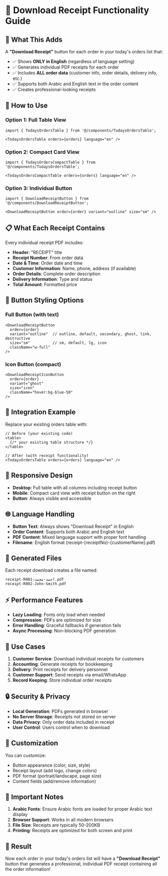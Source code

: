 # 📄 Download Receipt Functionality Guide

## 🎯 **What This Adds**

A **"Download Receipt"** button for each order in your today's orders list that:
- ✅ Shows **ONLY in English** (regardless of language setting)
- ✅ Generates individual PDF receipts for each order
- ✅ Includes **ALL order data** (customer info, order details, delivery info, etc.)
- ✅ Supports both Arabic and English text in the order content
- ✅ Creates professional-looking receipts

## 🚀 **How to Use**

### **Option 1: Full Table View**
```tsx
import { TodaysOrdersTable } from '@/components/TodaysOrdersTable';

<TodaysOrdersTable orders={orders} language="en" />
```

### **Option 2: Compact Card View**
```tsx
import { TodaysOrdersCompactTable } from '@/components/TodaysOrdersTable';

<TodaysOrdersCompactTable orders={orders} language="en" />
```

### **Option 3: Individual Button**
```tsx
import { DownloadReceiptButton } from '@/components/DownloadReceiptButton';

<DownloadReceiptButton order={order} variant="outline" size="sm" />
```

## 📋 **What Each Receipt Contains**

Every individual receipt PDF includes:

- **Header**: "RECEIPT" title
- **Receipt Number**: From order data
- **Date & Time**: Order date and time
- **Customer Information**: Name, phone, address (if available)
- **Order Details**: Complete order description
- **Delivery Information**: Type and status
- **Total Amount**: Formatted price

## 🎨 **Button Styling Options**

### **Full Button (with text)**
```tsx
<DownloadReceiptButton 
  order={order} 
  variant="outline"  // outline, default, secondary, ghost, link, destructive
  size="sm"          // sm, default, lg, icon
  className="w-full"
/>
```

### **Icon Button (compact)**
```tsx
<DownloadReceiptIconButton 
  order={order} 
  variant="ghost"
  size="icon"
  className="hover:bg-blue-50"
/>
```

## 🔧 **Integration Example**

Replace your existing orders table with:

```tsx
// Before (your existing code)
<table>
  {/* your existing table structure */}
</table>

// After (with receipt functionality)
<TodaysOrdersTable orders={orders} language="en" />
```

## 📱 **Responsive Design**

- **Desktop**: Full table with all columns including receipt button
- **Mobile**: Compact card view with receipt button on the right
- **Button**: Always visible and accessible

## 🌐 **Language Handling**

- **Button Text**: Always shows "Download Receipt" in English
- **Order Content**: Supports both Arabic and English text
- **PDF Content**: Mixed language support with proper font handling
- **Filename**: English format (receipt-{receiptNo}-{customerName}.pdf)

## 📁 **Generated Files**

Each receipt download creates a file named:
```
receipt-R001-أحمد-محمد.pdf
receipt-R002-John-Smith.pdf
```

## ⚡ **Performance Features**

- **Lazy Loading**: Fonts only load when needed
- **Compression**: PDFs are optimized for size
- **Error Handling**: Graceful fallbacks if generation fails
- **Async Processing**: Non-blocking PDF generation

## 🎯 **Use Cases**

1. **Customer Service**: Download individual receipts for customers
2. **Accounting**: Generate receipts for bookkeeping
3. **Delivery**: Print receipts for delivery personnel
4. **Customer Support**: Send receipts via email/WhatsApp
5. **Record Keeping**: Store individual order receipts

## 🔒 **Security & Privacy**

- **Local Generation**: PDFs generated in browser
- **No Server Storage**: Receipts not stored on server
- **Data Privacy**: Only order data included in receipt
- **User Control**: Users control when to download

## 📝 **Customization**

You can customize:
- Button appearance (color, size, style)
- Receipt layout (add logo, change colors)
- PDF format (portrait/landscape, page size)
- Content fields (add/remove information)

## 🚨 **Important Notes**

1. **Arabic Fonts**: Ensure Arabic fonts are loaded for proper Arabic text display
2. **Browser Support**: Works in all modern browsers
3. **File Size**: Receipts are typically 50-200KB
4. **Printing**: Receipts are optimized for both screen and print

## 🎉 **Result**

Now each order in your today's orders list will have a **"Download Receipt"** button that generates a professional, individual PDF receipt containing all the order information!
